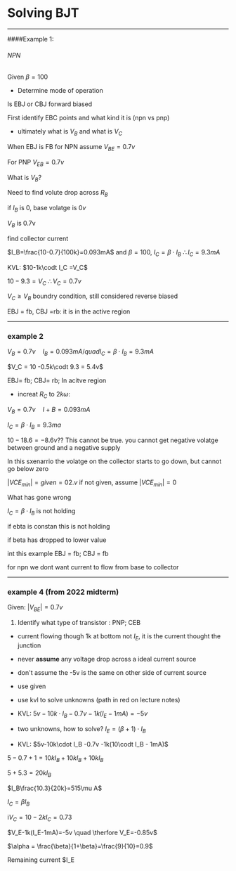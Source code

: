 # Solving BJT

---

####Example 1: 

###### NPN

Given $\beta=100$

- Determine mode of operation

Is EBJ or CBJ forward biased

First identify EBC points and what kind it is (npn vs pnp)

- ultimately what is $V_B$ and what is $V_C$

When EBJ is FB for NPN assume $V_{BE} =0.7v$

For PNP $V_{EB}=0.7v$


What is $V_B$?

Need to find volute drop across $R_B$

if $I_B$ is 0, base volatge is $0v$

$V_B$ is 0.7v

find collector current

$I_B=\frac{10-0.7}{100k}=0.093mA$ and $\beta=100$, $I_C=\beta\cdot I_B \ \therefore I_C=9.3mA$

KVL: $10-1k\codt I_C =V_C$

$10-9.3 = V_C \ \therefore V_C=0.7v$

$V_C \geq V_B$ boundry condition, still considered reverse biased

EBJ = fb, CBJ =rb: it is in the active region

---

### example 2

$V_B =0.7v \quad I_B=0.093mA /quad I_C = \beta\cdot I_B = 9.3mA$

$V_C = 10 -0.5k\codt 9.3 = 5.4v$

EBJ= fb; CBJ= rb; In acitve region

- increat $R_C$ to $2k\omega$:

$V_B=0.7v \quad I+B = 0.093mA$

$I_C=\beta\cdot I_B = 9.3ma$

$10-18.6=-8.6v$?? This cannot be true. you cannot get negative volatge between ground and a negative supply

In this sxenarrio the volatge on the collector starts to go down, but cannot go below zero

$\vert VCE_{min}\vert = given=02.v$ if not given, assume $\vert VCE_{min}\vert=0$

What has gone wrong

$I_C=\beta\cdot I_B$ is not holding

if ebta is constan this is not holding

if beta has dropped to lower value

int this example EBJ = fb; CBJ = fb

for npn we dont want current to flow from base to collector


---

### example 4 (from 2022 midterm)

Given: $\vert V_{BE}\vert = 0.7v$

1. Identify what type of transistor : PNP; CEB

- current flowing though 1k at bottom not $I_E$, it is the current thought the junction

- never **assume** any voltage drop across a ideal current source

- don't assume the -5v is the same on other side of current source

- use given 

- use kvl to solve unknowns (path in red on lecture notes)

- KVL: $5v-10k\cdot I_B -0.7v -1k(I_E - 1mA)=-5v$

- two unknowns, how to solve? $I_E=(\beta + 1)\cdot I_B$

- KVL: $5v-10k\cdot I_B -0.7v -1k(10\codt I_B - 1mA)$

$5-0.7+1 = 10k I_B +10kI_B+10kI_B$

$5+5.3=20kI_B$

$I_B\frac{10.3}{20k}=515\mu A$

$I_C=\beta I_B$

i$V_C =10-2k I_C=0.73$

$V_E-1k(I_E-1mA)=-5v \quad \therfore V_E=-0.85v$

$\alpha = \frac{\beta}{1+\beta}=\frac{9}{10}=0.9$

Remaining current $I_E
